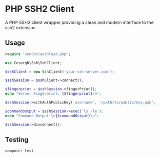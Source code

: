 # PHP SSH2 Client

A PHP SSH2 client wrapper providing a clean and modern interface to the ssh2 extension.

## Usage

``` php
require 'vendor/autoload.php';

use Cesargb\Ssh\SshClient;

$sshClient = new SshClient('your-ssh-server.com');

$sshSession = $sshClient->connect();

$fingerprint = $sshSession->fingerPrint();
echo "Server Fingerprint: {$fingerprint}\n";

$sshSession->withAuthPublicKey('username', '/path/to/public/key.pub', '/path/to/private/key');

$commandOutput = $sshSession->exec('ls -la');
echo "Command Output:\n{$commandOutput}\n";

$sshSession->disconnect();
```

## Testing

``` bash
composer test
```
